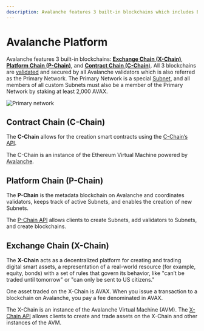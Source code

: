 ```yaml
---
description: Avalanche features 3 built-in blockchains which includes Exchange Chain (X-Chain), Platform Chain (P-Chain), and Contract Chain (C-Chain).  More info here.
---
```


# Avalanche Platform

Avalanche features 3 built-in blockchains: [**Exchange Chain (X-Chain)**](#exchange-chain-x-chain), 
[**Platform Chain (P-Chain)**](#platform-chain-p-chain), and
[**Contract Chain (C-Chain**)](#contract-chain-c-chain). All 3 blockchains are 
[validated](../../nodes/validate/staking.md) and 
secured by all Avalanche validators which is also referred as the Primary Network. The Primary 
Network is a special [Subnet](../../subnets/README.md), and all members of all custom Subnets must
also be a member of the Primary Network by staking at least 2,000 AVAX.

![Primary network](/img/primary-network.png)

## Contract Chain (C-Chain)

The **C-Chain** allows for the creation smart contracts using the [C-Chain’s API](../../apis/avalanchego/apis/c-chain.md).

The C-Chain is an instance of the Ethereum Virtual Machine powered by [Avalanche](./intro.md).

## Platform Chain (P-Chain)

The **P-Chain** is the metadata blockchain on Avalanche and coordinates validators, keeps track of active
Subnets, and enables the creation of new Subnets.

The [P-Chain API](../../apis/avalanchego/apis/p-chain.md) allows clients to create Subnets, add validators
to Subnets, and create blockchains.

## Exchange Chain (X-Chain)

The **X-Chain** acts as a decentralized platform for creating and trading digital smart assets, a
representation of a real-world resource (for example, equity, bonds) with a set of rules that 
govern its behavior, like "can’t be traded until tomorrow" or "can only be sent to US citizens."

One asset traded on the X-Chain is AVAX. When you issue a transaction to a blockchain on Avalanche, 
you pay a fee denominated in AVAX.

The X-Chain is an instance of the Avalanche Virtual Machine (AVM). The 
[X-Chain API](../../apis/avalanchego/apis/x-chain.md) allows clients to create and trade assets on 
the X-Chain and other instances of the AVM.
